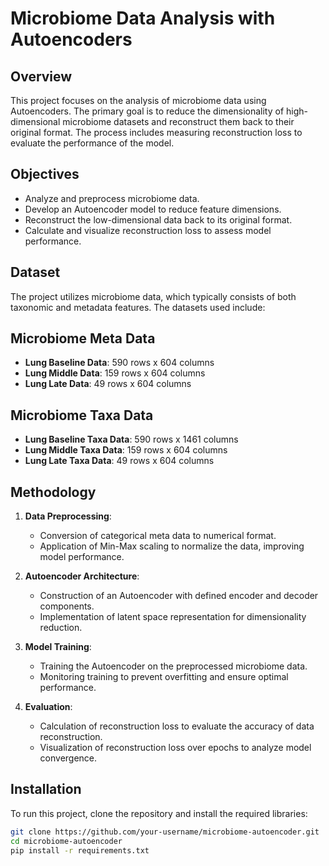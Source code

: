 # Microbiome Data Analysis with Autoencoders

## Overview

This project focuses on the analysis of microbiome data using Autoencoders. The primary goal is to reduce the dimensionality of high-dimensional microbiome datasets and reconstruct them back to their original format. The process includes measuring reconstruction loss to evaluate the performance of the model.

## Objectives

- Analyze and preprocess microbiome data.
- Develop an Autoencoder model to reduce feature dimensions.
- Reconstruct the low-dimensional data back to its original format.
- Calculate and visualize reconstruction loss to assess model performance.

## Dataset

The project utilizes microbiome data, which typically consists of both taxonomic and metadata features. The datasets used include:

## Microbiome Meta Data
- **Lung Baseline Data**: 590 rows x 604 columns
- **Lung Middle Data**: 159 rows x 604 columns
- **Lung Late Data**: 49 rows x 604 columns

## Microbiome Taxa Data
- **Lung Baseline Taxa Data**: 590 rows x 1461 columns
- **Lung Middle Taxa Data**: 159 rows x 604 columns
- **Lung Late Taxa Data**: 49 rows x 604 columns

## Methodology

1. **Data Preprocessing**:
    - Conversion of categorical meta data to numerical format.
    - Application of Min-Max scaling to normalize the data, improving model performance.

2. **Autoencoder Architecture**:
    - Construction of an Autoencoder with defined encoder and decoder components.
    - Implementation of latent space representation for dimensionality reduction.

3. **Model Training**:
    - Training the Autoencoder on the preprocessed microbiome data.
    - Monitoring training to prevent overfitting and ensure optimal performance.

4. **Evaluation**:
    - Calculation of reconstruction loss to evaluate the accuracy of data reconstruction.
    - Visualization of reconstruction loss over epochs to analyze model convergence.

## Installation

To run this project, clone the repository and install the required libraries:

```bash
git clone https://github.com/your-username/microbiome-autoencoder.git
cd microbiome-autoencoder
pip install -r requirements.txt

